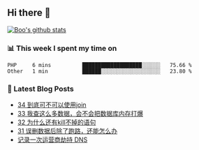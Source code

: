 ## Hi there 👋

[![Boo's github stats](https://github-readme-stats.vercel.app/api?username=0xAiKang)](https://github.com/anuraghazra/github-readme-stats)

<!-- [![Most Used Langs](https://github-readme-stats.vercel.app/api/top-langs/?username=0xAiKang)](https://github.com/anuraghazra/github-readme-stats) -->

### 📊 This week I spent my time on
<!--START_SECTION:waka-->

```text
PHP     6 mins          ███████████████████░░░░░░   75.66 %
Other   1 min           ██████░░░░░░░░░░░░░░░░░░░   23.80 %
```

<!--END_SECTION:waka-->

### 📕 Latest Blog Posts
<!-- BLOG-POST-LIST:START -->
- [34 到底可不可以使用join](https://www.0x2beace.com/is-it-possible-to-use-join/)
- [33 我查这么多数据，会不会把数据库内存打爆](https://www.0x2beace.com/if-I-check-so-much-data-will-it-blow-up-the-database-memory/)
- [32 为什么还有kill不掉的语句](https://www.0x2beace.com/why-is-there-a-statement-that-cannot-be-killed/)
- [31 误删数据后除了跑路，还能怎么办](https://www.0x2beace.com/after-accidentally-deleting-data-what-else-can-I-do-besides-running-away/)
- [记录一次运营商劫持 DNS](https://www.0x2beace.com/log-a-carrier-hijacking-dns/)
<!-- BLOG-POST-LIST:END -->

